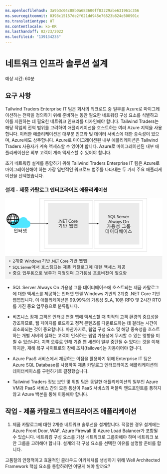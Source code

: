 ```yaml
---
ms.openlocfilehash: 3a9b3c04c88b0a683600ff83229abe631961c356
ms.sourcegitcommit: 0398c15157de2f621dd945e76523b824e500901c
ms.translationtype: HT
ms.contentlocale: ko-KR
ms.lasthandoff: 02/23/2022
ms.locfileid: "139134235"
---
```


# <a name="design-a-network-infrastructure-solution"></a>네트워크 인프라 솔루션 설계  

예상 시간: 60분

## <a name="requirements"></a>요구 사항

Tailwind Traders Enterprise IT 팀은 회사의 워크로드 중 일부를 Azure로 마이그레이션하는 전략을 정의하기 위해 준비하는 동안 필요한 네트워킹 구성 요소를 식별하고 이를 지원하는 데 필요한 네트워크 인프라를 디자인해야 합니다. Tailwind Traders는 해당 작업의 전역 범위를 고려하여 애플리케이션을 호스트하는 여러 Azure 지역을 사용합니다. 이러한 애플리케이션은 대부분 인프라 및 데이터 서비스에 대한 종속성이 있으며, Azure에도 상주합니다. Azure로 마이그레이션된 내부 애플리케이션은 Tailwind Traders 사용자가 계속 액세스할 수 있어야 합니다. Azure로 마이그레이션된 내부 애플리케이션은 외부 고객이 계속 액세스할 수 있어야 합니다. 

초기 네트워킹 설계를 통합하기 위해 Tailwind Traders Enterprise IT 팀은 Azure로 마이그레이션해야 하는 가장 일반적인 워크로드 범주를 나타내는 두 가지 주요 애플리케이션을 선택했습니다.  

### <a name="design---product-catalog-enterprise-application"></a>설계 - 제품 카탈로그 엔터프라이즈 애플리케이션

![제품 카탈로그 아키텍처](media/catalog.png)

- SQL Server Always On 가용성 그룹 데이터베이스에 호스트되는 제품 카탈로그에 대한 액세스를 제공하는 인터넷 연결 Windows 기반의 2계층 .NET Core 기반 웹앱입니다. 이 애플리케이션은 99.99%의 가용성 SLA, 10분 RPO 및 2시간 RTO를 가진 중요 업무용으로 분류됩니다. 

-   비즈니스 잠재 고객은 인터넷 연결 앱에 액세스할 때 최적의 고객 환경의 중요성을 강조하므로, 웹 페이지를 로드하고 정적 콘텐츠를 다운로드하는 데 걸리는 시간이 최소화되는 것이 중요합니다. 마찬가지로, 웹앱 구성 요소 및 해당 종속성을 호스트하는 개별 서버의 실패는 고객이 인식하는 웹앱 가용성에 무시할 수 있는 영향을 미칠 수 있습니다. 지역 오류로 인해 기존 웹 세션이 일부 중단될 수 있다는 것을 이해하지만, 재해 복구 사이트로의 장애 조치(failover)는 자동이어야 합니다.

- Azure PaaS 서비스에서 제공하는 이점을 활용하기 위해 Enterprise IT 팀은 Azure SQL Database를 사용하여 제품 카탈로그 엔터프라이즈 애플리케이션의 데이터베이스를 구현하기로 결정했습니다. 

- Tailwind Traders 정보 보안 및 위험 팀은 동일한 애플리케이션의 일부인 Azure VM과 PaaS 서비스 간의 모든 통신이 PaaS 서비스의 퍼블릭 엔드포인트를 통하지 않고 Azure 백본을 통해 이동해야 합니다. 

## <a name="tasks---product-catalog-enterprise-application"></a>작업 - 제품 카탈로그 엔터프라이즈 애플리케이션

1. 제품 카탈로그에 대한 2계층 네트워크 솔루션을 설계합니다. 적절한 경우 설계에는 Azure Front Door, WAF, Azure Firewall 및 Azure Load Balancer가 포함될 수 있습니다. 네트워킹 구성 요소를 가상 네트워크로 그룹화해야 하며 네트워크 보안 그룹을 고려해야 합니다. 설계의 각 구성 요소를 선택한 이유를 설명할 준비를 합니다. 

고품질의 안정적이고 효율적인 클라우드 아키텍처를 생성하기 위해 Well Architected Framework 핵심 요소를 통합하려면 어떻게 해야 할까요?

